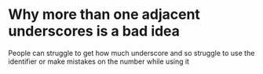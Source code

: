 # Why more than one adjacent underscores is a bad idea

People can struggle to get how much underscore and so struggle to use the identifier or make mistakes on the number while using it
